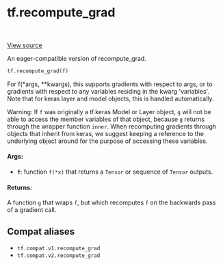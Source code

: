 <div itemscope itemtype="http://developers.google.com/ReferenceObject">
<meta itemprop="name" content="tf.recompute_grad" />
<meta itemprop="path" content="Stable" />
</div>

# tf.recompute_grad

<!-- Insert buttons and diff -->

<table class="tfo-notebook-buttons tfo-api" align="left">
</table>

<a target="_blank" href="/code/stable/tensorflow/python/ops/custom_gradient.py">View source</a>



An eager-compatible version of recompute_grad.

``` python
tf.recompute_grad(f)
```



<!-- Placeholder for "Used in" -->

For f(*args, **kwargs), this supports gradients with respect to args, or to
gradients with respect to any variables residing in the kwarg 'variables'.
Note that for keras layer and model objects, this is handled automatically.

Warning: If `f` was originally a tf.keras Model or Layer object, `g` will not
be able to access the member variables of that object, because `g` returns
through the wrapper function `inner`.  When recomputing gradients through
objects that inherit from keras, we suggest keeping a reference to the
underlying object around for the purpose of accessing these variables.

#### Args:


* <b>`f`</b>: function `f(*x)` that returns a `Tensor` or sequence of `Tensor` outputs.


#### Returns:

A function `g` that wraps `f`, but which recomputes `f` on the backwards
pass of a gradient call.


## Compat aliases

* `tf.compat.v1.recompute_grad`
* `tf.compat.v2.recompute_grad`

